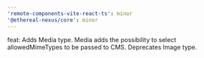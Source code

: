 ```yaml
---
'remote-components-vite-react-ts': minor
'@ethereal-nexus/core': minor
---
```


feat: Adds Media type. Media adds the possibility to select allowedMimeTypes to be passed to CMS. Deprecates Image type.
